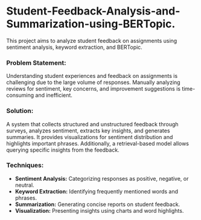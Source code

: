 # Student-Feedback-Analysis-and-Summarization-using-BERTopic.
This project aims to analyze student feedback on assignments using sentiment analysis, keyword extraction, and BERTopic. 

### **Problem Statement:**  
Understanding student experiences and feedback on assignments is challenging due to the large volume of responses. Manually analyzing reviews for sentiment, key concerns, and improvement suggestions is time-consuming and inefficient.  

### **Solution:**  
A system that collects structured and unstructured feedback through surveys, analyzes sentiment, extracts key insights, and generates summaries. It provides visualizations for sentiment distribution and highlights important phrases. Additionally, a retrieval-based model allows querying specific insights from the feedback.  

### **Techniques:**  
- **Sentiment Analysis:** Categorizing responses as positive, negative, or neutral.
- **Keyword Extraction:** Identifying frequently mentioned words and phrases.  
- **Summarization:** Generating concise reports on student feedback.  
- **Visualization:** Presenting insights using charts and word highlights.  
